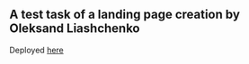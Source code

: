 ## A test task of a landing page creation by Oleksand Liashchenko

Deployed [here](https://oleksandrs-test-landing-page.vercel.app/)

<!-- <div align="justify">
          <div className="text-md flex flex-col gap-4">
          <p>
            This marketplace was created by me, Oleksandr Liashchenko as a
            demonstration of my skill set.
          </p>
          <p>
            It was built with Next.js 14 framework with Postgres database,
            accessed via Prisma ORM. For UI Snadcn-ui component library is
            used with Tailwind styling.
          </p>
          <p>
            Authentication is done with Auth.js (the new name of Next-auth v5).
            Options for Google and Github OAuth authentication as well as via
            email and password, stored in the database, are available. In the
            last case, the full set of email sending is implemented - for email
            verification, including the case of password changing, password
            resetting via email, and sending a code to email in the optional
            case of two-factor authentication, that you can turn on on the
            setting page. Emails are created from templates and are sent via
            Nodemailer with Google SMTP.
          </p>
          <p>
            This is not just a shop with pre-programmed products or ones,
            created by a single owner according to a pre-programmed template of
            categories. Any authenticated user can create not only their
            products but entire categories with their own set of product
            properties with a set of possible options, like color, size, screen
            resolution, and so on.
          </p>
          <p>
            All the forms are made with a combination of react-hook-form, Zod
            validation, and Shadcn-UI component library. Particularly note the
            form for product creation, in which property value selection fields
            appear depending on the selected product category.
          </p>
          <p>
            Also notice the products filtering system, Prisma queries for which,
            which depend on the user-created categories system, I have made
            myself with nothing but Prisma documentation for reference.
          </p>
          <p>
            Also, notice how the shown products list completely corresponds to
            the URL, the price, the page number, and the search query included,
            so you can add the list of products, selected by you, to your
            browser bookmarks. The page title depends on the selected category
            or the product name for the same purpose.
          </p>
          <p>
            Stripe payment system is integrated, including its webhook, which
            changes order status in the database, decreases the quantity of the
            available products, and adds the data, the user inputted in the
            Stripe system, such as the phone number and delivery address.
          </p>
          <p>
            Note, that the user can simultaneously add to their cart products,
            created by different users and pay for them in one go, which creates
            separate order entities for each seller. You can see these orders
            both as buyer and seller in the corresponding menu items.
          </p>
          <p>
            For the shopping cart functionality Redux Toolkit is used, which
            persists data in the local storage with the redux-persist library,
            so the user can add the products to their cart without signing in
            for any time, and then sign in to pay.
          </p>
          <p>
            Dark theme switching is made with next-themes. It utilizes user
            selected theme as a default, but you can try to switch it in browser
            settings or developer tools and the site will switch the theme
            accordingly.
          </p>
           <p>
            Images for products and user image are uploaded to Cloudinary.
          </p>
          <p>For product description TinyMCE rich text editor is used.</p>
</div>

The project is deployed to Vercel [here](https://oleksandrs-next-marketplace.vercel.app)
 -->
